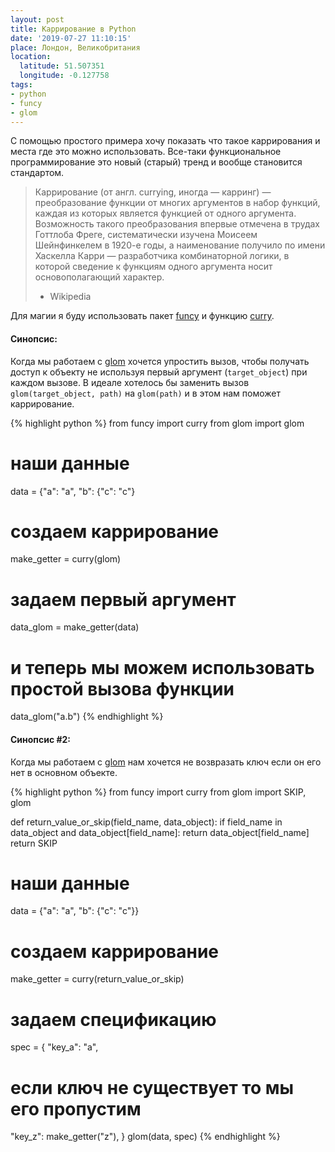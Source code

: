 ```yaml
---
layout: post
title: Каррирование в Python
date: '2019-07-27 11:10:15'
place: Лондон, Великобритания
location:
  latitude: 51.507351
  longitude: -0.127758
tags:
- python
- funcy
- glom
---
```


С помощью простого примера хочу показать что такое каррирования и места где это можно использовать. Все-таки функциональное программирование это новый (старый) тренд и вообще становится стандартом.

<!--more-->

> Каррирование (от англ. currying, иногда — карринг) — преобразование функции от многих аргументов в набор функций, каждая из которых является функцией от одного аргумента. Возможность такого преобразования впервые отмечена в трудах Готтлоба Фреге, систематически изучена Моисеем Шейнфинкелем в 1920-е годы, а наименование получило по имени Хаскелла Карри — разработчика комбинаторной логики, в которой сведение к функциям одного аргумента носит основополагающий характер.
> - Wikipedia

Для магии я буду использовать пакет [funcy](https://github.com/Suor/funcy) и функцию [curry](https://funcy.readthedocs.io/en/stable/funcs.html#curry).

#### Синопсис:

Когда мы работаем с [glom](https://github.com/mahmoud/glom/) хочется упростить вызов, чтобы получать доступ к объекту не используя первый аргумент (`target_object`) при каждом вызове.
В идеале хотелось бы заменить вызов `glom(target_object, path)` на `glom(path)` и в этом нам поможет каррирование.

{% highlight python %}
from funcy import curry
from glom import glom


# наши данные
data = {"a": "a", "b": {"c": "c"}
# создаем каррирование
make_getter = curry(glom)
# задаем первый аргумент
data_glom = make_getter(data)
# и теперь мы можем использовать простой вызова функции
data_glom("a.b")
{% endhighlight %}

#### Синопсис #2:

Когда мы работаем с [glom](https://github.com/mahmoud/glom/) нам хочется не возвразать ключ если он его нет в основном объекте.

{% highlight python %}
from funcy import curry
from glom import SKIP, glom


def return_value_or_skip(field_name, data_object):
    if field_name in data_object and data_object[field_name]:
        return data_object[field_name]
    return SKIP

# наши данные
data = {"a": "a", "b": {"c": "c"}}
# создаем каррирование
make_getter = curry(return_value_or_skip)
# задаем спецификацию
spec = {
  "key_a": "a",
  # если ключ не существует то мы его пропустим
  "key_z": make_getter("z"),
}
glom(data, spec)
{% endhighlight %}


